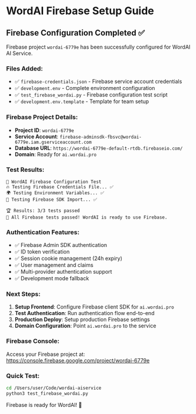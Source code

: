 # WordAI Firebase Setup Guide

## Firebase Configuration Completed ✅

Firebase project `wordai-6779e` has been successfully configured for WordAI AI Service.

### Files Added:
- ✅ `firebase-credentials.json` - Firebase service account credentials
- ✅ `development.env` - Complete environment configuration
- ✅ `test_firebase_wordai.py` - Firebase configuration test script
- ✅ `development.env.template` - Template for team setup

### Firebase Project Details:
- **Project ID**: `wordai-6779e`
- **Service Account**: `firebase-adminsdk-fbsvc@wordai-6779e.iam.gserviceaccount.com`
- **Database URL**: `https://wordai-6779e-default-rtdb.firebaseio.com/`
- **Domain**: Ready for `ai.wordai.pro`

### Test Results:
```
🚀 WordAI Firebase Configuration Test
🔥 Testing Firebase Credentials File... ✅
🌍 Testing Environment Variables... ✅ 
🐍 Testing Firebase SDK Import... ✅

🏆 Results: 3/3 tests passed
🎉 All Firebase tests passed! WordAI is ready to use Firebase.
```

### Authentication Features:
- ✅ Firebase Admin SDK authentication
- ✅ ID token verification  
- ✅ Session cookie management (24h expiry)
- ✅ User management and claims
- ✅ Multi-provider authentication support
- ✅ Development mode fallback

### Next Steps:
1. **Setup Frontend**: Configure Firebase client SDK for `ai.wordai.pro`
2. **Test Authentication**: Run authentication flow end-to-end
3. **Production Deploy**: Setup production Firebase settings
4. **Domain Configuration**: Point `ai.wordai.pro` to the service

### Firebase Console:
Access your Firebase project at: https://console.firebase.google.com/project/wordai-6779e

### Quick Test:
```bash
cd /Users/user/Code/wordai-aiservice
python3 test_firebase_wordai.py
```

Firebase is ready for WordAI! 🚀